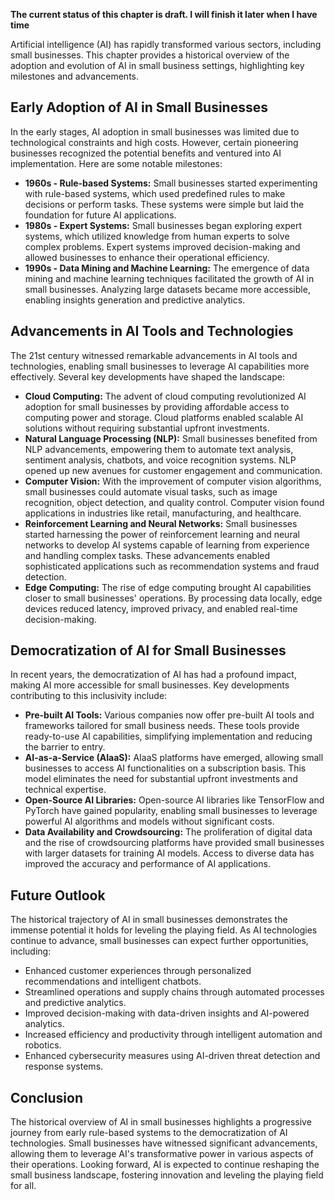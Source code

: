 **The current status of this chapter is draft. I will finish it later when I have time**

Artificial intelligence (AI) has rapidly transformed various sectors, including small businesses. This chapter provides a historical overview of the adoption and evolution of AI in small business settings, highlighting key milestones and advancements.

Early Adoption of AI in Small Businesses
----------------------------------------

In the early stages, AI adoption in small businesses was limited due to technological constraints and high costs. However, certain pioneering businesses recognized the potential benefits and ventured into AI implementation. Here are some notable milestones:

* **1960s - Rule-based Systems:** Small businesses started experimenting with rule-based systems, which used predefined rules to make decisions or perform tasks. These systems were simple but laid the foundation for future AI applications.
* **1980s - Expert Systems:** Small businesses began exploring expert systems, which utilized knowledge from human experts to solve complex problems. Expert systems improved decision-making and allowed businesses to enhance their operational efficiency.
* **1990s - Data Mining and Machine Learning:** The emergence of data mining and machine learning techniques facilitated the growth of AI in small businesses. Analyzing large datasets became more accessible, enabling insights generation and predictive analytics.

Advancements in AI Tools and Technologies
-----------------------------------------

The 21st century witnessed remarkable advancements in AI tools and technologies, enabling small businesses to leverage AI capabilities more effectively. Several key developments have shaped the landscape:

* **Cloud Computing:** The advent of cloud computing revolutionized AI adoption for small businesses by providing affordable access to computing power and storage. Cloud platforms enabled scalable AI solutions without requiring substantial upfront investments.
* **Natural Language Processing (NLP):** Small businesses benefited from NLP advancements, empowering them to automate text analysis, sentiment analysis, chatbots, and voice recognition systems. NLP opened up new avenues for customer engagement and communication.
* **Computer Vision:** With the improvement of computer vision algorithms, small businesses could automate visual tasks, such as image recognition, object detection, and quality control. Computer vision found applications in industries like retail, manufacturing, and healthcare.
* **Reinforcement Learning and Neural Networks:** Small businesses started harnessing the power of reinforcement learning and neural networks to develop AI systems capable of learning from experience and handling complex tasks. These advancements enabled sophisticated applications such as recommendation systems and fraud detection.
* **Edge Computing:** The rise of edge computing brought AI capabilities closer to small businesses' operations. By processing data locally, edge devices reduced latency, improved privacy, and enabled real-time decision-making.

Democratization of AI for Small Businesses
------------------------------------------

In recent years, the democratization of AI has had a profound impact, making AI more accessible for small businesses. Key developments contributing to this inclusivity include:

* **Pre-built AI Tools:** Various companies now offer pre-built AI tools and frameworks tailored for small business needs. These tools provide ready-to-use AI capabilities, simplifying implementation and reducing the barrier to entry.
* **AI-as-a-Service (AIaaS):** AIaaS platforms have emerged, allowing small businesses to access AI functionalities on a subscription basis. This model eliminates the need for substantial upfront investments and technical expertise.
* **Open-Source AI Libraries:** Open-source AI libraries like TensorFlow and PyTorch have gained popularity, enabling small businesses to leverage powerful AI algorithms and models without significant costs.
* **Data Availability and Crowdsourcing:** The proliferation of digital data and the rise of crowdsourcing platforms have provided small businesses with larger datasets for training AI models. Access to diverse data has improved the accuracy and performance of AI applications.

Future Outlook
--------------

The historical trajectory of AI in small businesses demonstrates the immense potential it holds for leveling the playing field. As AI technologies continue to advance, small businesses can expect further opportunities, including:

* Enhanced customer experiences through personalized recommendations and intelligent chatbots.
* Streamlined operations and supply chains through automated processes and predictive analytics.
* Improved decision-making with data-driven insights and AI-powered analytics.
* Increased efficiency and productivity through intelligent automation and robotics.
* Enhanced cybersecurity measures using AI-driven threat detection and response systems.

Conclusion
----------

The historical overview of AI in small businesses highlights a progressive journey from early rule-based systems to the democratization of AI technologies. Small businesses have witnessed significant advancements, allowing them to leverage AI's transformative power in various aspects of their operations. Looking forward, AI is expected to continue reshaping the small business landscape, fostering innovation and leveling the playing field for all.
